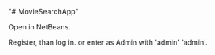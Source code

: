 "# MovieSearchApp" 

Open in NetBeans.

Register, than log in. or enter as Admin with 'admin' 'admin'. 
